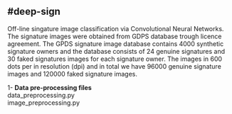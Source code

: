 #deep-sign
-------------------
Off-line singature image classification via Convolutional Neural Networks.
The signature images were obtained from GDPS database trough licence agreement.
The GPDS signature image database contains 4000 synthetic signature owners and
the database consists of 24 genuine signatures and 30 faked signatures images
for each signature owner. The images in 600 dots per in resolution (dpi) and in
total we have 96000 genuine signature images and 120000 faked signature images.

1- **Data pre-processing files**  
    data_preprocessing.py  
    image_preprocessing.py
